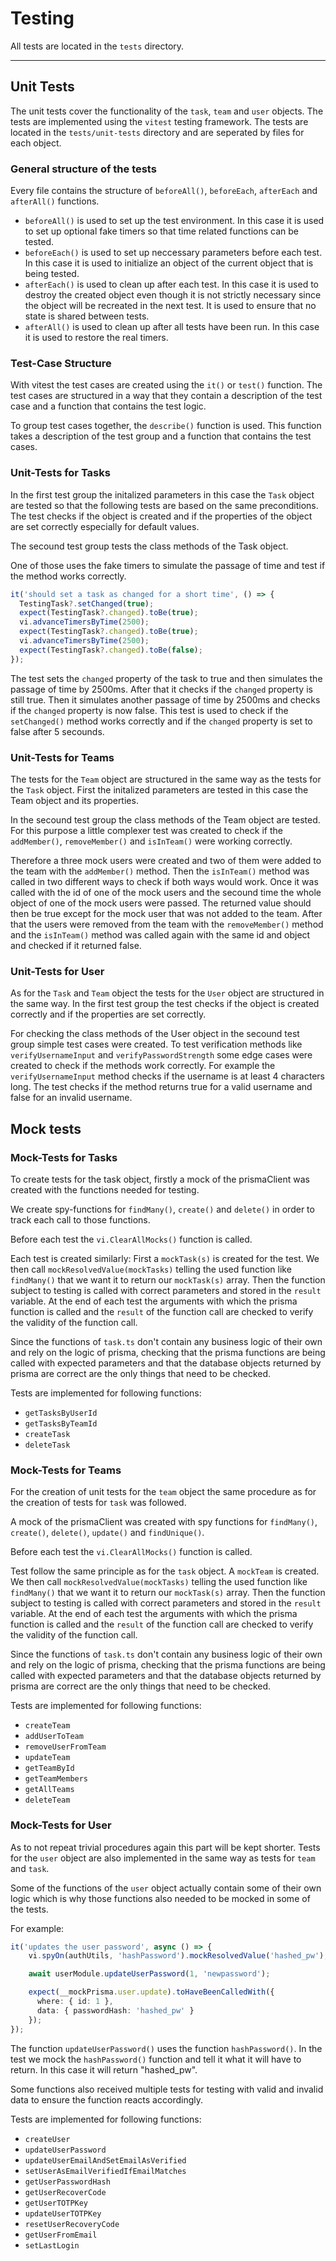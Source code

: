 # Testing

All tests are located in the `tests` directory.

---

## Unit Tests

The unit tests cover the functionality of the `task`, `team` and `user` objects.
The tests are implemented using the `vitest` testing framework. The tests are located in the `tests/unit-tests` directory and are seperated by files for each object.

### General structure of the tests

Every file contains the structure of `beforeAll()`, `beforeEach`, `afterEach` and `afterAll()` functions.

- `beforeAll()` is used to set up the test environment. In this case it is used to set up optional fake timers so that time related functions can be tested.
- `beforeEach()` is used to set up neccessary parameters before each test. In this case it is used to initialize an object of the current object that is being tested. 
- `afterEach()` is used to clean up after each test. In this case it is used to destroy the created object even though it is not strictly necessary since the object will be recreated in the next test. It is used to ensure that no state is shared between tests.
- `afterAll()` is used to clean up after all tests have been run. In this case it is used to restore the real timers.

### Test-Case Structure

With vitest the test cases are created using the `it()` or `test()` function. The test cases are structured in a way that they contain a description of the test case and a function that contains the test logic.

To group test cases together, the `describe()` function is used. This function takes a description of the test group and a function that contains the test cases.

### Unit-Tests for Tasks

In the first test group the initalized parameters in this case the `Task` object are tested so that the following tests are based on the same preconditions.
The test checks if the object is created and if the properties of the object are set correctly especially for default values.

The secound test group tests the class methods of the Task object.

One of those uses the fake timers to simulate the passage of time and test if the method works correctly.

```ts
it('should set a task as changed for a short time', () => {
  TestingTask?.setChanged(true);
  expect(TestingTask?.changed).toBe(true);
  vi.advanceTimersByTime(2500);
  expect(TestingTask?.changed).toBe(true);
  vi.advanceTimersByTime(2500);
  expect(TestingTask?.changed).toBe(false);
});
```

The test sets the `changed` property of the task to true and then simulates the passage of time by 2500ms. After that it checks if the `changed` property is still true. Then it simulates another passage of time by 2500ms and checks if the `changed` property is now false.
This test is used to check if the `setChanged()` method works correctly and if the `changed` property is set to false after 5 secounds.

### Unit-Tests for Teams

The tests for the `Team` object are structured in the same way as the tests for the `Task` object.
First the initalized parameters are tested in this case the Team object and its properties.

In the secound test group the class methods of the Team object are tested.
For this purpose a little complexer test was created to check if the `addMember()`, `removeMember()` and `isInTeam()` were working correctly.

Therefore a three mock users were created and two of them were added to the team with the `addMember()` method. Then the `isInTeam()` method was called in two different ways to check if both ways would work. Once it was called with the id of one of the mock users and the secound time the whole object of one of the mock users were passed. The returned value should then be true except for the mock user that was not added to the team. After that the users were removed from the team with the `removeMember()` method and the `isInTeam()` method was called again with the same id and object and checked if it returned false.

### Unit-Tests for User

As for the `Task` and `Team` object the tests for the `User` object are structured in the same way.
In the first test group the test checks if the object is created correctly and if the properties are set correctly.

For checking the class methods of the User object in the secound test group simple test cases were created. To test verification methods like `verifyUsernameInput` and `verifyPasswordStrength` some edge cases were created to check if the methods work correctly. For example the `verifyUsernameInput` method checks if the username is at least 4 characters long. The test checks if the method returns true for a valid username and false for an invalid username.

## Mock tests

### Mock-Tests for Tasks

To create tests for the task object, firstly a mock of the prismaClient was
created with the functions needed for testing.

We create spy-functions for `findMany()`, `create()` and `delete()` in order
to track each call to those functions.

Before each test the `vi.ClearAllMocks()` function is called.

Each test is created similarly: First a `mockTask(s)` is created for the test.
We then call `mockResolvedValue(mockTasks)` telling the used function like
`findMany()` that we want it to return our `mockTask(s)` array.
Then the function subject to testing is called with correct parameters and
stored in the `result` variable.
At the end of each test the arguments with which the prisma function is called
and the `result` of the function call are checked to verify the validity of the
function call.

Since the functions of `task.ts` don't contain any business logic of their own
and rely on the logic of prisma, checking that the prisma functions are being
called with expected parameters and that the database objects returned by
prisma are correct are the only things that need to be checked.

Tests are implemented for following functions:

- `getTasksByUserId`
- `getTasksByTeamId`
- `createTask`
- `deleteTask`

### Mock-Tests for Teams

For the creation of unit tests for the `team` object the same procedure as for
the creation of tests for `task` was followed.

A mock of the prismaClient was created with spy functions for
`findMany()`, `create()`, `delete()`, `update()` and `findUnique()`.

Before each test the `vi.ClearAllMocks()` function is called.

Test follow the same principle as for the `task` object. A `mockTeam` is created.
We then call `mockResolvedValue(mockTasks)` telling the used function like
`findMany()` that we want it to return our `mockTask(s)` array.
Then the function subject to testing is called with correct parameters and
stored in the `result` variable.
At the end of each test the arguments with which the prisma function is called
and the `result` of the function call are checked to verify the validity of the
function call.

Since the functions of `task.ts` don't contain any business logic of their own
and rely on the logic of prisma, checking that the prisma functions are being
called with expected parameters and that the database objects returned by
prisma are correct are the only things that need to be checked.

Tests are implemented for following functions:

- `createTeam`
- `addUserToTeam`
- `removeUserFromTeam`
- `updateTeam`
- `getTeamById`
- `getTeamMembers`
- `getAllTeams`
- `deleteTeam`

### Mock-Tests for User

As to not repeat trivial procedures again this part will be kept shorter.
Tests for the `user` object are also implemented in the same way as tests for
`team` and `task`.

Some of the functions of the `user` object actually contain some of their own logic
which is why those functions also needed to be mocked in some of the tests.

For example:

```ts
it('updates the user password', async () => {
    vi.spyOn(authUtils, 'hashPassword').mockResolvedValue('hashed_pw');

    await userModule.updateUserPassword(1, 'newpassword');

    expect(__mockPrisma.user.update).toHaveBeenCalledWith({
      where: { id: 1 },
      data: { passwordHash: 'hashed_pw' }
    });
});
```

The function `updateUserPassword()` uses the function `hashPassword()`. In the test we mock the `hashPassword()`
function and tell it what it will have to return. In this case it will return "hashed_pw".

Some functions also received multiple tests for testing with valid and invalid data to ensure the function reacts
accordingly.

Tests are implemented for following functions:

- `createUser`
- `updateUserPassword`
- `updateUserEmailAndSetEmailAsVerified`
- `setUserAsEmailVerifiedIfEmailMatches`
- `getUserPasswordHash`
- `getUserRecoverCode`
- `getUserTOTPKey`
- `updateUserTOTPKey`
- `resetUserRecoveryCode`
- `getUserFromEmail`
- `setLastLogin`
